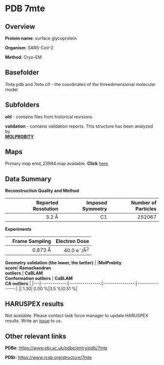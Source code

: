 # PDB 7mte

## Overview

**Protein name**: surface glycoprotein

**Organism**: SARS-CoV-2

**Method**: Cryo-EM



## Basefolder

7mte.pdb and 7mte.cif - the coordinates of the threedimensional molecular model

## Subfolders



**old** - contains files from historical revisions

**validation** - contains validation reports. This structure has been analyzed by <br>  [**MOLPROBITY**](https://github.com/thorn-lab/coronavirus_structural_task_force/tree/master/pdb/surface_glycoprotein/SARS-CoV-2/7mte/validation/molprobity)    



## Maps

Primary map emd_23984.map available. **Click** [here](http://ftp.wwpdb.org/pub/emdb/structures/EMD-23984/map/) 

## Data Summary
**Reconstruction Quality and Method**

|   | Reported Resolution | Imposed Symmetry | Number of Particles |
|---|-------------:|----------------:|--------------:|
|   |3.2 Å|C1|252067|

**Experiments**

|   | Frame Sampling | Electron Dose |
|---|-------------:|----------------:|
|   |0.873 Å|40.0 e<sup>-</sup>/Å<sup>2</sup>|

**Geometry validation (the lower, the better)**
|   |**MolProbity<br>score**| **Ramachandran<br>outliers** | **CaBLAM<br>Conformation outliers** | **CaBLAM<br>CA outliers** |
|---|-------------:|----------------:|----------------:|----------------:|
||  1.30|  0.00 %|3.5 %|0.51 %|

## HARUSPEX results

Not available. Please contact task force manager to update HARUSPEX results. Write an [issue](https://github.com/thorn-lab/coronavirus_structural_task_force/issues) to us.

## Other relevant links 
**PDBe**:  https://www.ebi.ac.uk/pdbe/entry/pdb/7mte
 
**PDBr**: https://www.rcsb.org/structure/7mte 
